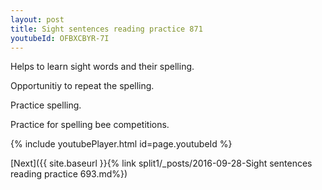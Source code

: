 ```yaml
---
layout: post
title: Sight sentences reading practice 871
youtubeId: OFBXCBYR-7I
---
```

 
 
Helps to learn sight words and their spelling.

Opportunitiy to repeat the spelling. 

Practice spelling. 
 
Practice for spelling bee competitions. 
 
{% include youtubePlayer.html id=page.youtubeId %}
 
 

[Next]({{ site.baseurl }}{% link  split1/_posts/2016-09-28-Sight sentences reading practice 693.md%})
 
